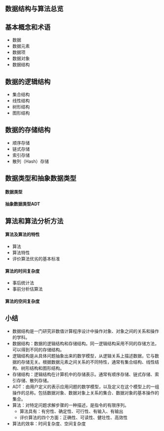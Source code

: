## 数据结构与算法总览

## 基本概念和术语

* 数据
* 数据元素
* 数据项
* 数据对象
* 数据结构

## 数据的逻辑结构

* 集合结构
* 线性结构
* 树形结构
* 图形结构

## 数据的存储结构

* 顺序存储
* 链式存储
* 索引存储
* 散列（Hash）存储

## 数据类型和抽象数据类型

#### 数据类型

#### 抽象数据类型ADT

## 算法和算法分析方法

#### 算法及算法的特性

* 算法
* 算法特性
* 评价算法优劣的基本标准

#### 算法的时间复杂度

* 事后统计法
* 事前分析估算法

#### 算法的空间复杂度

## 小结

* 数据结构是一门研究非数值计算程序设计中操作对象、对象之间的关系和操作的学科。
* 数据结构：数据的逻辑结构和存储结构。同一逻辑结构采用不同的存储方法，可以得到不同的存储结构。
* 逻辑结构是从具体问题抽象出来的数学模型，从逻辑关系上描述数据，它与数据的存储无关。根据数据元素之间关系的不同特性，通常有集合结构、线性结构、树形结构和图形结构。
* 存储结构：逻辑结构在计算机中的存储表示。通常有顺序存储、链式存储、索引存储、散列存储。
* ADT：由用户定义的表示应用问题的数学模型，以及定义在这个模型上的一组操作的总称。包括数据对象、数据对象上关系的集合、数据对象的基本操作的集合。
* 算法：对特定问题求解步骤的一种描述，是指令的有限序列。
  * 算法具有：有穷性、确定性、可行性、有输入、有输出
  * 评价算法的四个方面：正确性、可读性、健壮性、高效性
* 算法的效率：时间复杂度、空间复杂度

